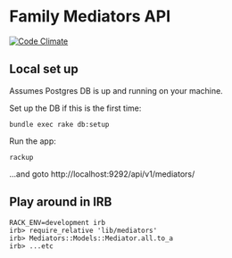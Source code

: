 # Family Mediators API
[![Code Climate](https://codeclimate.com/github/ministryofjustice/family-mediators-api/badges/gpa.svg)](https://codeclimate.com/github/ministryofjustice/family-mediators-api)

## Local set up

Assumes Postgres DB is up and running on your machine.

Set up the DB if this is the first time:

    bundle exec rake db:setup

Run the app:

    rackup

...and goto http://localhost:9292/api/v1/mediators/


## Play around in IRB

    RACK_ENV=development irb
    irb> require_relative 'lib/mediators'
    irb> Mediators::Models::Mediator.all.to_a
    irb> ...etc
